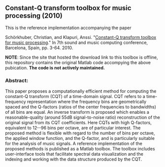 ## Constant-Q transform toolbox for music processing (2010)

This is the reference implementation accompanying the paper

Schörkhuber, Christian, and Klapuri, Anssi. "[Constant-Q transform toolbox for music processing](https://iem.kug.ac.at/fileadmin/media/iem/projects/2010/smc10_schoerkhuber.pdf)." In 7th sound and music computing conference, Barcelona, Spain, pp. 3-64. 2010.

**NOTE**: Since the site that hosted the download link to this toolbox is offline, this repository contains the original Matlab code accompying the above pubication. **The code is not actively maintained.**

### Abstract:
This paper proposes a computationally efficient method for computing the constant-Q transform (CQT) of a time-domain signal. CQT refers to a time-frequency representation where the frequency bins are geometrically spaced and the Q-factors (ratios of the center frequencies to bandwidths) of all bins are equal. An inverse transform is proposed which enables a reasonable-quality (around 55dB signal-to-noise ratio) reconstruction of the original signal from its CQT coefficients. Here CQTs with high Q-factors, equivalent to 12--96 bins per octave, are of particular interest. The proposed method is flexible with regard to the number of bins per octave, the applied window function, and the Q-factor, and is particularly suitable for the analysis of music signals. A reference implementation of the proposed methods is published as a Matlab toolbox. The toolbox includes user-interface tools that facilitate spectral data visualization and the indexing and working with the data structure produced by the CQT.
